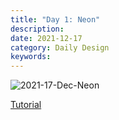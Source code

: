 ```yaml
---
title: "Day 1: Neon"
description:
date: 2021-12-17 
category: Daily Design
keywords: 
---
```


![2021-17-Dec-Neon](https://user-images.githubusercontent.com/3475947/146663799-c69e2254-2714-40f5-9ac8-70e1828a8127.png)

[Tutorial](https://www.youtube.com/watch?v=ZargHQ-Q6Ngv)
